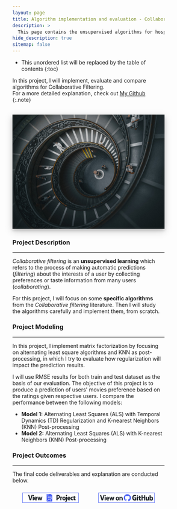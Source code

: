 ```yaml
---
layout: page
title: Algorithm implementation and evaluation - Collaborative Filtering
description: >
  This page contains the unsupervised algorithms for hospital charges
hide_description: true
sitemap: false
---
```


<style>

.banner {
  box-shadow: 0 4px 8px 0 rgba(0, 0, 0, 0.2), 0 6px 20px 0 rgba(0, 0, 0, 0.19);
  center;
}

.justify {
  text-align: justify;
}

.center {
  display: block;
  margin-left: auto;
  margin-right: auto;
  width: 50%;
}

* {
  box-sizing: border-box;
}

.column25 {
  float: left;
  width: 25%;
  padding: 10px;
}

.column30 {
  float: left;
  width: 30%;
  padding: 10px;
}

.column40 {
  float: left;
  width: 40%;
  padding: 10px;
}

.column50 {
  float: left;
  width: 50%;
  padding: 10px;
}

.column60 {
  float: left;
  width: 60%;
  padding: 10px;
}

.column70 {
  float: left;
  width: 70%;
  padding: 10px;
}

.column75 {
  float: left;
  width: 75%;
  padding: 10px;
}

.row:after {
  content: "";
  display: table;
  clear: both;
}

@media screen and (max-width: 600px) {
  .column25 {
    width: 100%;
  }
  .column30 {
    width: 100%;
  }
  .column40 {
    width: 100%;
  }
  .column50 {
    width: 100%;
  }
  .column60 {
    width: 100%;
  }
  .column70 {
    width: 100%;
  }
  .column75 {
    width: 100%;
  }
}

.button {
  display: block;
  margin-left: auto;
  margin-right: auto;
  center;
  width: 175px;
}

.button:hover{
  position: relative;
  top: -1px;
  box-shadow: 0 4px 8px 0 rgba(0, 0, 0, 0.15), 0 6px 10px 0 rgba(0, 0, 0, 0.15);
}

.button_smaller {
  display: block;
  margin-left: auto;
  margin-right: auto;
  center;
  width: 150px;
}

.button_smaller:hover{
  position: relative;
  top: -1px;
  box-shadow: 0 4px 8px 0 rgba(0, 0, 0, 0.15), 0 6px 10px 0 rgba(0, 0, 0, 0.15);
}

.button_smallest {
  display: block;
  margin-left: auto;
  margin-right: auto;
  center;
  width: 110px;
}

.button_smallest:hover{
  position: relative;
  top: -1px;
  box-shadow: 0 4px 8px 0 rgba(0, 0, 0, 0.15), 0 6px 10px 0 rgba(0, 0, 0, 0.15);
}

</style>

* This unordered list will be replaced by the table of contents
{:toc}


In this project, I will implement, evaluate and compare algorithms for Collaborative Filtering.<br>
For a more detailed explanation, check out [My Github](https://github.com/tramduong/Data-Science-Portfolio/tree/master/Collaborative%20Filtering)
{:.note}

<br>


<img src="/assets/img/ml/collaborative.jpg"  alt="Portfolio Banner" class="banner">


<br>

### Project Description
___

*Collaborative filtering*  is an **unsupervised learning** which refers to the process of making automatic predictions (*filtering*) about the interests of a user by collecting preferences or taste information from many users (*collaborating*).

For this project, I will focus on some **specific algorithms** from the *Collaborative filtering* literature. Then I will study the algorithms carefully and implement them, from scratch.

### Project Modeling
___

In this project, I implement matrix factorization by focusing on alternating least square algorithms and KNN as post-processing, in which I try to evaluate how regularization will impact the prediction results.<br>

I will use RMSE results for both train and test dataset as the basis of our evaluation. The objective of this project is to produce a prediction of users' movies preference based on the ratings given respective users. I compare the performance between the following models:

+ **Model 1:** Alternating Least Squares (ALS) with Temporal Dynamics (TD) Regularization and K-nearest Neighbors (KNN) Post-processing
+ **Model 2:** Alternating Least Squares (ALS) with K-nearest Neighbors (KNN) Post-processing

### Project Outcomes
___

The final code deliverables and explanation are conducted below.<br>
<div class="row">
  <div class="column50">
    <a href="https://github.com/tramduong/Data-Science-Portfolio/blob/master/Collaborative%20Filtering/doc/Main.Rmd" target="_blank"><img src="/assets/img/project_button.png" alt="View Project" class="button_smaller">
    </a>
  </div>
  <div class="column50">
    <a href="https://github.com/tramduong/Data-Science-Portfolio/tree/master/Collaborative%20Filtering" target="_blank"><img src="/assets/img/github_button.png" alt="View on GitHub" class="button_smaller">
    </a>
  </div>
</div>
